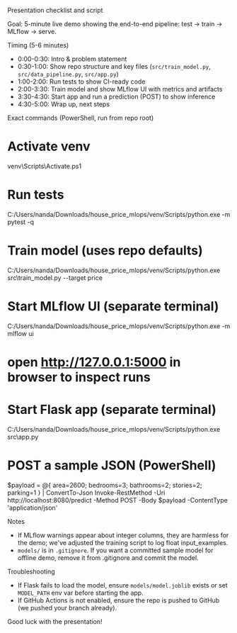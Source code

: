 Presentation checklist and script

Goal: 5-minute live demo showing the end-to-end pipeline: test -> train -> MLflow -> serve.

Timing (5-6 minutes)
- 0:00-0:30: Intro & problem statement
- 0:30-1:00: Show repo structure and key files (`src/train_model.py`, `src/data_pipeline.py`, `src/app.py`)
- 1:00-2:00: Run tests to show CI-ready code
- 2:00-3:30: Train model and show MLflow UI with metrics and artifacts
- 3:30-4:30: Start app and run a prediction (POST) to show inference
- 4:30-5:00: Wrap up, next steps

Exact commands (PowerShell, run from repo root)

# Activate venv
venv\Scripts\Activate.ps1

# Run tests
C:/Users/nanda/Downloads/house_price_mlops/venv/Scripts/python.exe -m pytest -q

# Train model (uses repo defaults)
C:/Users/nanda/Downloads/house_price_mlops/venv/Scripts/python.exe src\train_model.py --target price

# Start MLflow UI (separate terminal)
C:/Users/nanda/Downloads/house_price_mlops/venv/Scripts/python.exe -m mlflow ui
# open http://127.0.0.1:5000 in browser to inspect runs

# Start Flask app (separate terminal)
C:/Users/nanda/Downloads/house_price_mlops/venv/Scripts/python.exe src\app.py

# POST a sample JSON (PowerShell)
$payload = @{ area=2600; bedrooms=3; bathrooms=2; stories=2; parking=1 } | ConvertTo-Json
Invoke-RestMethod -Uri http://localhost:8080/predict -Method POST -Body $payload -ContentType 'application/json'

Notes
- If MLflow warnings appear about integer columns, they are harmless for the demo; we've adjusted the training script to log float input_examples.
- `models/` is in `.gitignore`. If you want a committed sample model for offline demo, remove it from .gitignore and commit the model.

Troubleshooting
- If Flask fails to load the model, ensure `models/model.joblib` exists or set `MODEL_PATH` env var before starting the app.
- If GitHub Actions is not enabled, ensure the repo is pushed to GitHub (we pushed your branch already).

Good luck with the presentation!
